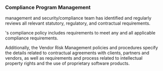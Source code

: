 ### Compliance Program Management

 management and security/compliance team has identified and
regularly reviews all relevant statutory, regulatory, and contractual
requirements.

's compliance policy includes requirements to meet any and
all applicable compliance requirements.

Additionally, the Vendor Risk Management policies and procedures specify the
details related to contractual agreements with clients, partners and vendors,
as well as requirements and process related to intellectual property rights and
the use of proprietary software products.